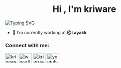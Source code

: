 <h1 align="center">Hi , I'm kriware</h1>

<a href="https://git.io/typing-svg"><img src="https://readme-typing-svg.demolab.com?font=Fira+Code&pause=1000&color=11F729&random=false&width=435&lines=0x414141414141414141414141414141414141414141414141414141414141414141414141414141414141414141414141414141414141" alt="Typing SVG" /></a>

- 🔭 I’m currently working at **@Layakk**

<h3 align="left">Connect with me:</h3>
<p align="left">
<a href="https://twitter.com/kriwarez" target="blank"><img align="center" src="https://raw.githubusercontent.com/rahuldkjain/github-profile-readme-generator/master/src/images/icons/Social/twitter.svg" alt="kriwarez" height="30" width="40" /></a>
<a href="https://linkedin.com/in/cristiancantosberrio" target="blank"><img align="center" src="https://raw.githubusercontent.com/rahuldkjain/github-profile-readme-generator/master/src/images/icons/Social/linked-in-alt.svg" alt="www.linkedin.com/in/cristiancantosberrio" height="30" width="40" /></a>
<a href="https://instagram.com/kriwarez" target="blank"><img align="center" src="https://raw.githubusercontent.com/rahuldkjain/github-profile-readme-generator/master/src/images/icons/Social/instagram.svg" alt="kriwarez" height="30" width="40" /></a>
<a href="https://www.youtube.com/@kriware" target="blank"><img align="center" src="https://raw.githubusercontent.com/rahuldkjain/github-profile-readme-generator/master/src/images/icons/Social/youtube.svg" alt="youtube.com/@kriware" height="30" width="40" /></a>
</p>

